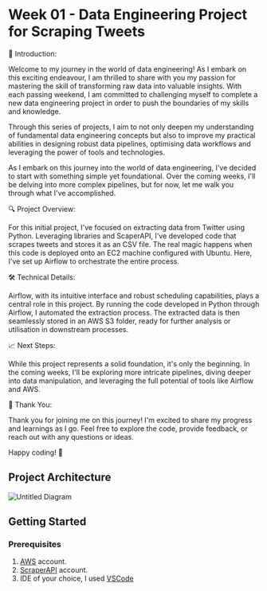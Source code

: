 # Week 01 - Data Engineering Project for Scraping Tweets

🚀 Introduction:

Welcome to my journey in the world of data engineering! As I embark on this exciting endeavour, I am thrilled to share with you my passion for mastering the skill of transforming raw data into valuable insights. With each passing weekend, I am committed to challenging myself to complete a new data engineering project in order to push the boundaries of my skills and knowledge.

Through this series of projects, I aim to not only deepen my understanding of fundamental data engineering concepts but also to improve my practical abilities in designing robust data pipelines, optimising data workflows and leveraging the power of tools and technologies.

As I embark on this journey into the world of data engineering, I've decided to start with something simple yet foundational. Over the coming weeks, I'll be delving into more complex pipelines, but for now, let me walk you through what I've accomplished.

🔍 Project Overview:

For this initial project, I've focused on extracting data from Twitter using Python. Leveraging libraries and ScaperAPI, I've developed code that scrapes tweets and stores it as an CSV file. The real magic happens when this code is deployed onto an EC2 machine configured with Ubuntu. Here, I've set up Airflow to orchestrate the entire process. 

🛠️ Technical Details:

Airflow, with its intuitive interface and robust scheduling capabilities, plays a central role in this project. By running the code developed in Python through Airflow, I automated the extraction process. The extracted data is then seamlessly stored in an AWS S3 folder, ready for further analysis or utilisation in downstream processes.

📈 Next Steps:

While this project represents a solid foundation, it's only the beginning. In the coming weeks, I'll be exploring more intricate pipelines, diving deeper into data manipulation, and leveraging the full potential of tools like Airflow and AWS.

🙏 Thank You:

Thank you for joining me on this journey! I'm excited to share my progress and learnings as I go. Feel free to explore the code, provide feedback, or reach out with any questions or ideas.

Happy coding! 🌟

## Project Architecture

![Untitled Diagram](https://github.com/andreisacal/W01-DE-Twtitter-Scraping/assets/166915179/3ae79e0f-50cb-464c-b246-51187d070f49)

## Getting Started

### Prerequisites
1. [AWS](https://aws.amazon.com/) account.
2. [ScraperAPI](https://www.scraperapi.com/) account.
3. IDE of your choice, I used [VSCode](https://code.visualstudio.com/)
